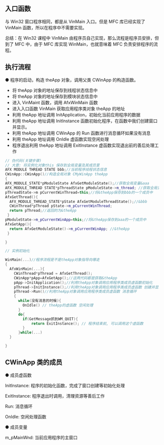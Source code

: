 ## 入口函数

与 Win32 窗口程序相同，都是从 VinMain 入口。但是 MFC 库已经实现了 VinMain 函数，所以在程序中不需要实现。

总结：在 Win32 课程中 VinMain 由程序员自己实现，那么流程是程序员安排，但到了 MFC 中，由于 MFC 库实现 WinMain，也就意味着 MFC 负责安排程序的流程。

## 执行流程

● 程序的启动，构造 theApp 对象，调用父类 CWinApp 的构造函数。

- 将 theApp 对象的地址保存到线程状态信息中
- 将 theApp 对象的地址保存到模块状态信息中
- 进入 VinMaint 函数，调用 AfxWinMain 函数
- 进入入口函数 VinMain 获取应用程序类对象 theApp 的地址
- 利用 theApp 地址调用 InitApplication，初始化当前应用程序的数据
- 利用 theApp 地址调用 InitInstance 函数初始化程序，在函数中我们创建窗口并显示。
- 利用 theApp 地址调用 CWinApp 的 Run 函数进行消息循环如果没有消息
- 利用 theApp 地址调用 OnIdle 虚函数实现空闲处理
- 程序退出利用 theApp 地址调用 ExitInstance 虚函数实现退出前的善后处理工作

```cpp
// 伪代码(关键步骤)
// 大意: 将实例化对象this 保存到全局变量及其成员里
AFX MODULE THREAD STATE bbb;//当前程序线程状态信息
CWinApp::CWinApp()//构造全局对象 CMyWinApp theApp
{
AFX_MODULE_STATE*pModuleState AfxGetModuleState();//获取全局变量&aaa
AFX_MODULE_THREAD STATE*pThreadState pModuleState->m_thread; //获取全局变量&bbb
pThreadState->m pCurrentWinThread=this;//将&theApp保存到bbb的一个成员中
AfxGetThread(){
  AFX_MODULE_THREAD_STATE*pState AfxGetModuleThreadState();//&bbb
  CWinThread*pThread pState->m_pCurrentWinThread;
  return pThread;//返回的为&theApp
 }
pModuleState->m_pCurrentWinApp=this;//将&theApp保存到aaa的一个成员中
AfxGetApp(){
  return AfxGetModuleState()->m_pCurrentWinApp; //&theApp
 }

}
```

```cpp
// 实例初始化

WinMain(...)//程序流程是不是theApp对象指导向哪走
{
  AfxWinMain(...){
    CWinThread*pThread = AfxGetThread();
    CWinApp*pApp=AfxGetApp();//这两代码都是获取&theApp
    pApp->InitApplication();//利用theApp对象调用应用程序类成员虚函数初始化
    pThread->InitInstance();//利用theApp对象调用应用程序类成员虚函数 创建并显示窗口
    pThread->Run()//利用theApp对象调用应用程序类成员虚函数 消息循环
    {
      while(没有消息的时候){
        OnIdle() // theApp的虚函数 空闲处理
      }
      do{
        if(GetMessage抓到WM_QUIT){
            return ExitInstance(); // 程序结束前, 可以调用这个虚函数
        }
      }while(...)
  }

}

```

## CWinApp 类的成员

● 成员虚函数

InitInstance: 程序的初始化函数，完成了窗口创建等初始化处理

ExitInstance: 程序退出时调用，清理资源等善后工作

Run: 消息循环

OnIdle: 空闲处理函数

● 成员变量

m_pMainWnd: 当前应用程序的主窗口
